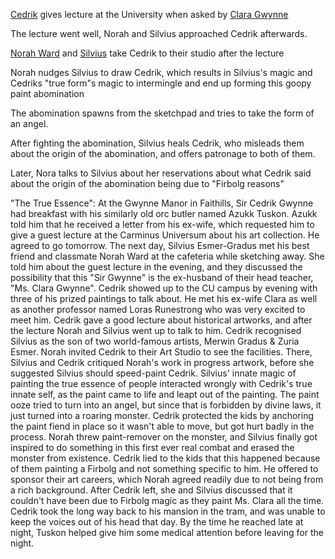 [Cedrik](/Party/Cedrik.md) gives lecture at the University when asked by [Clara Gwynne](/Images/Clara%20Gwynne.jpg)

The lecture went well, Norah and Silvius approached Cedrik afterwards.

[Norah Ward](/Images/Norah%20Ward.jpg) and [Silvius](/Party/Silvius.md) take Cedrik to their studio after the lecture 

Norah nudges Silvius to draw Cedrik, which results in Silvius's magic and Cedriks "true form"s magic to intermingle and end up forming this goopy paint abomination 

The abomination spawns from the sketchpad and tries to take the form of an angel.

After fighting the abomination, Silvius heals Cedrik, who misleads them about the origin of the abomination, and offers patronage to both of them.

Later, Nora talks to Silvius about her reservations about what Cedrik said about the origin of the abomination being due to "Firbolg reasons"

"The True Essence":
At the Gwynne Manor in Faithills, Sir Cedrik Gwynne had breakfast with his similarly old orc butler named Azukk Tuskon. Azukk told him that he received a letter from his ex-wife, which requested him to give a guest lecture at the Carminus Universum about his art collection. He agreed to go tomorrow.
The next day, Silvius Esmer-Gradus met his best friend and classmate Norah Ward at the cafeteria while sketching away. She told him about the guest lecture in the evening, and they discussed the possibility that this "Sir Gwynne" is the ex-husband of their head teacher, "Ms. Clara Gwynne". Cedrik showed up to the CU campus by evening with three of his prized paintings to talk about. He met his ex-wife Clara as well as another professor named Loras Runestrong who was very excited to meet him. Cedrik gave a good lecture about historical artworks, and after the lecture Norah and Silvius went up to talk to him. Cedrik recognised Silvius as the son of two world-famous artists, Merwin Gradus & Zuria Esmer. Norah invited Cedrik to their Art Studio to see the facilities. There, Silvius and Cedrik critiqued Norah's work in progress artwork, before she suggested Silvius should speed-paint Cedrik. Silvius' innate magic of painting the true essence of people interacted wrongly with Cedrik's true innate self, as the paint came to life and leapt out of the painting. The paint ooze tried to turn into an angel, but since that is forbidden by divine laws, it just turned into a roaring monster. Cedrik protected the kids by anchoring the paint fiend in place so it wasn't able to move, but got hurt badly in the process. Norah threw paint-remover on the monster, and Silvius finally got inspired to do something in this first ever real combat and erased the monster from existence. Cedrik lied to the kids that this happened because of them painting a Firbolg and not something specific to him. He offered to sponsor their art careers, which Norah agreed readily due to not being from a rich background. After Cedrik left, she and Silvius discussed that it couldn't have been due to Firbolg magic as they paint Ms. Clara all the time. Cedrik took the long way back to his mansion in the tram, and was unable to keep the voices out of his head that day. By the time he reached late at night, Tuskon helped give him some medical attention before leaving for the night.